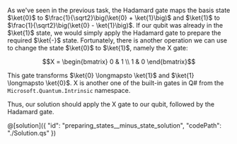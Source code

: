 As we've seen in the previous task, the Hadamard gate maps the basis state $\ket{0}$ to $\frac{1}{\sqrt2}\big(\ket{0} + \ket{1}\big)$ and $\ket{1}$ to $\frac{1}{\sqrt2}\big(\ket{0} - \ket{1}\big)$. 
If our qubit was already in the $\ket{1}$ state, we would simply apply the Hadamard gate to prepare the required $\ket{-}$ state. 
Fortunately, there is another operation we can use to change the state $\ket{0}$ to $\ket{1}$, namely the X gate:

$$X = \begin{bmatrix} 0 & 1 \\ 1 & 0 \end{bmatrix}$$

This gate transforms $\ket{0} \longmapsto \ket{1}$ and $\ket{1} \longmapsto \ket{0}$.
X is another one of the built-in gates in Q# from the `Microsoft.Quantum.Intrinsic` namespace.

Thus, our solution should apply the X gate to our qubit, followed by the Hadamard gate.

@[solution]({
    "id": "preparing_states__minus_state_solution",
    "codePath": "./Solution.qs"
})
